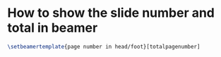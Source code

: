 # How to show the slide number and total in beamer

```latex
\setbeamertemplate{page number in head/foot}[totalpagenumber]
```

